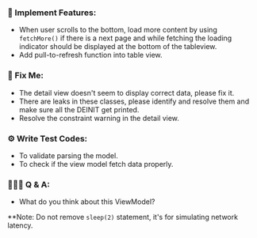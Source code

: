 ### 🌟 Implement Features:
- When user scrolls to the bottom, load more content by using `fetchMore()` if there is a next page and while fetching the loading indicator should be displayed at the bottom of the tableview.
- Add pull-to-refresh function into table view.

### 🐞 Fix Me:
 - The detail view doesn't seem to display correct data, please fix it.
 - There are leaks in these classes, please identify and resolve them and make sure all the DEINIT get printed.
 - Resolve the constraint warning in the detail view.

### ⚙️ Write Test Codes:
 - To validate parsing the model.
 - To check if the view model fetch data properly.

### 👨🏻‍💻 Q & A:
 - What do you think about this ViewModel?


**Note: Do not remove `sleep(2)` statement, it's for simulating network latency.